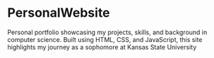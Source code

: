 # PersonalWebsite
Personal portfolio showcasing my projects, skills, and background in computer science. Built using HTML, CSS, and JavaScript, this site highlights my journey as a sophomore at Kansas State University 







